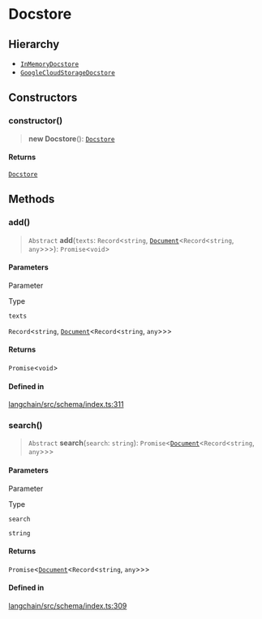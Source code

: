 Docstore
========

Hierarchy[​](#hierarchy "Direct link to Hierarchy")
---------------------------------------------------

*   [`InMemoryDocstore`](/docs/api/stores_doc_in_memory/classes/InMemoryDocstore)
*   [`GoogleCloudStorageDocstore`](/docs/api/stores_doc_gcs/classes/GoogleCloudStorageDocstore)

Constructors[​](#constructors "Direct link to Constructors")
------------------------------------------------------------

### constructor()[​](#constructor "Direct link to constructor()")

> **new Docstore**(): [`Docstore`](/docs/api/schema/classes/Docstore)

#### Returns[​](#returns "Direct link to Returns")

[`Docstore`](/docs/api/schema/classes/Docstore)

Methods[​](#methods "Direct link to Methods")
---------------------------------------------

### add()[​](#add "Direct link to add()")

> `Abstract` **add**(`texts`: `Record`<`string`, [`Document`](/docs/api/document/classes/Document)<`Record`<`string`, `any`\>\>\>): `Promise`<`void`\>

#### Parameters[​](#parameters "Direct link to Parameters")

Parameter

Type

`texts`

`Record`<`string`, [`Document`](/docs/api/document/classes/Document)<`Record`<`string`, `any`\>\>\>

#### Returns[​](#returns-1 "Direct link to Returns")

`Promise`<`void`\>

#### Defined in[​](#defined-in "Direct link to Defined in")

[langchain/src/schema/index.ts:311](https://github.com/hwchase17/langchainjs/blob/46e1734/langchain/src/schema/index.ts#L311)

### search()[​](#search "Direct link to search()")

> `Abstract` **search**(`search`: `string`): `Promise`<[`Document`](/docs/api/document/classes/Document)<`Record`<`string`, `any`\>\>\>

#### Parameters[​](#parameters-1 "Direct link to Parameters")

Parameter

Type

`search`

`string`

#### Returns[​](#returns-2 "Direct link to Returns")

`Promise`<[`Document`](/docs/api/document/classes/Document)<`Record`<`string`, `any`\>\>\>

#### Defined in[​](#defined-in-1 "Direct link to Defined in")

[langchain/src/schema/index.ts:309](https://github.com/hwchase17/langchainjs/blob/46e1734/langchain/src/schema/index.ts#L309)